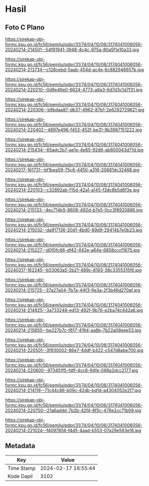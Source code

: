 # Hasil

## Foto C Plano

https://sirekap-obj-formc.kpu.go.id/fc56/pemilu/pdpr/31/74/04/10/06/3174041006056-20240214-214501--54f91941-3948-4c4c-975a-80a5f1e10a33.jpg

https://sirekap-obj-formc.kpu.go.id/fc56/pemilu/pdpr/31/74/04/10/06/3174041006056-20240214-213734--c128cebd-5aab-454d-ac4e-6c882946657b.jpg

https://sirekap-obj-formc.kpu.go.id/fc56/pemilu/pdpr/31/74/04/10/06/3174041006056-20240214-220210--0d9e46e0-6624-4773-a9a3-6d7d3c1d7f31.jpg

https://sirekap-obj-formc.kpu.go.id/fc56/pemilu/pdpr/31/74/04/10/06/3174041006056-20240214-220306--b9bdaa87-db37-4962-87b1-2e6292729621.jpg

https://sirekap-obj-formc.kpu.go.id/fc56/pemilu/pdpr/31/74/04/10/06/3174041006056-20240214-220402--4897e496-f453-452f-be31-9b3987151222.jpg

https://sirekap-obj-formc.kpu.go.id/fc56/pemilu/pdpr/31/74/04/10/06/3174041006056-20240214-215434--65adc2b7-ae1e-4e65-92d6-ab800043d71d.jpg

https://sirekap-obj-formc.kpu.go.id/fc56/pemilu/pdpr/31/74/04/10/06/3174041006056-20240217-161731--bf1bea59-75c6-4450-a316-20681dc32468.jpg

https://sirekap-obj-formc.kpu.go.id/fc56/pemilu/pdpr/31/74/04/10/06/3174041006056-20240214-220103--c32892ab-f15d-42a1-a145-f3dc8b5d6f3e.jpg

https://sirekap-obj-formc.kpu.go.id/fc56/pemilu/pdpr/31/74/04/10/06/3174041006056-20240214-215133--4ec714b5-8608-492d-b7e5-0cc3f8920886.jpg

https://sirekap-obj-formc.kpu.go.id/fc56/pemilu/pdpr/31/74/04/10/06/3174041006056-20240214-215032--da917136-20d1-4bd0-89d9-29414b7e0b23.jpg

https://sirekap-obj-formc.kpu.go.id/fc56/pemilu/pdpr/31/74/04/10/06/3174041006056-20240214-215227--d0f0fc66-df42-442e-a64e-6858cccf1675.jpg

https://sirekap-obj-formc.kpu.go.id/fc56/pemilu/pdpr/31/74/04/10/06/3174041006056-20240217-162245--b53063a5-2b21-489c-8193-38c3355315f6.jpg

https://sirekap-obj-formc.kpu.go.id/fc56/pemilu/pdpr/31/74/04/10/06/3174041006056-20240214-215725--37a27a04-7b7a-44f3-9e3a-2f3b46d270af.jpg

https://sirekap-obj-formc.kpu.go.id/fc56/pemilu/pdpr/31/74/04/10/06/3174041006056-20240214-214925--3a733248-ed13-492f-9b76-e2ba74c442a6.jpg

https://sirekap-obj-formc.kpu.go.id/fc56/pemilu/pdpr/31/74/04/10/06/3174041006056-20240214-215850--be227b7c-f617-4194-aa8b-7b22a08eee53.jpg

https://sirekap-obj-formc.kpu.go.id/fc56/pemilu/pdpr/31/74/04/10/06/3174041006056-20240214-220501--3f930002-86e7-4ddf-b422-c547d8abe700.jpg

https://sirekap-obj-formc.kpu.go.id/fc56/pemilu/pdpr/31/74/04/10/06/3174041006056-20240214-220600--973451f5-fdff-4cc6-94fe-088a2dcc2177.jpg

https://sirekap-obj-formc.kpu.go.id/fc56/pemilu/pdpr/31/74/04/10/06/3174041006056-20240214-214116--71c44c86-b09c-42db-bd1d-a4304052e2f7.jpg

https://sirekap-obj-formc.kpu.go.id/fc56/pemilu/pdpr/31/74/04/10/06/3174041006056-20240214-220750--21a6addd-7b2b-42f4-8f5c-478e2cc71b09.jpg

https://sirekap-obj-formc.kpu.go.id/fc56/pemilu/pdpr/31/74/04/10/06/3174041006056-20240214-221024--f4097856-f4d5-4aad-b553-07a29e563e16.jpg


## Metadata

| Key        | Value               |
| ---------- | ------------------- |
| Time Stamp | 2024-02-17 16:55:44 |
| Kode Dapil | 3102                |




